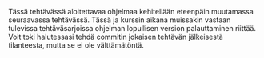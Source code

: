 Tässä tehtävässä aloitettavaa ohjelmaa kehitellään eteenpäin muutamassa seuraavassa tehtävässä. Tässä ja kurssin aikana muissakin vastaan tulevissa tehtäväsarjoissa ohjelman lopullisen version palauttaminen riittää. Voit toki halutessasi tehdä commitin jokaisen tehtävän jälkeisestä tilanteesta, mutta se ei ole välttämätöntä.
